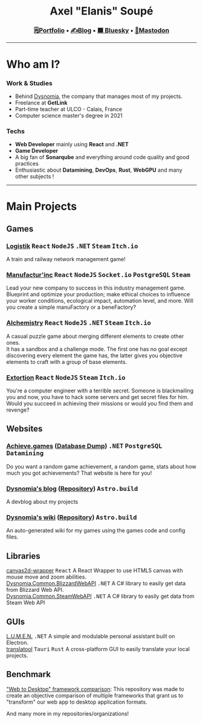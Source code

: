 <h1 align="center">Axel "Elanis" Soupé</h1>

<h3 align="center"><a href="https://elanis.eu">🗒️Portfolio</a> • <a href="https://blog.dysnomia.studio">✍Blog</a> • <a href="https://bsky.app/profile/elanis.ey">🟦 Bluesky</a> • <a href="https://mastodon.gamedev.place/@Elanis">📝Mastodon</a></h3>

<hr />

# Who am I?

### Work & Studies

- Behind [Dysnomia](https://dysnomia.studio), the company that manages most of my projects.
- Freelance at **GetLink**
- Part-time teacher at ULCO - Calais, France
- Computer science master's degree in 2021

### Techs

- **Web Developer** mainly using **React** and **.NET**
- **Game Developer**
- A big fan of **Sonarqube** and everything around code quality and good practices
- Enthusiastic about **Datamining**, **DevOps**, **Rust**, **WebGPU** and many other subjects !

<hr />

# Main Projects

## Games

### [Logistik](https://store.steampowered.com/app/3928180/Logistik/) <kbd>React</kbd> <kbd>NodeJS</kbd> <kbd>.NET</kbd> <kbd>Steam</kbd> <kbd>Itch.io</kbd>  
A train and railway network management game!

### [Manufactur'inc](https://store.steampowered.com/app/2146380/Manufactur_inc/) <kbd>React</kbd> <kbd>NodeJS</kbd> <kbd>Socket.io</kbd> <kbd>PostgreSQL</kbd> <kbd>Steam</kbd>  
Lead your new company to success in this industry management game. Blueprint and optimize your production; make ethical choices to influence your worker conditions, ecological impact, automation level, and more. Will you create a simple manuFactory or a beneFactory?

### [Alchemistry](https://store.steampowered.com/app/1730540/Alchemistry/) <kbd>React</kbd> <kbd>NodeJS</kbd> <kbd>.NET</kbd> <kbd>Steam</kbd> <kbd>Itch.io</kbd>  
A casual puzzle game about merging different elements to create other ones.  
It has a sandbox and a challenge mode. The first one has no goal except discovering every element the game has, the latter gives you objective elements to craft with a group of base elements.

### [Extortion](https://store.steampowered.com/app/1299430/Extortion/) <kbd>React</kbd> <kbd>NodeJS</kbd> <kbd>Steam</kbd> <kbd>Itch.io</kbd>  
You're a computer engineer with a terrible secret. Someone is blackmailing you and now, you have to hack some servers and get secret files for him. Would you succeed in achieving their missions or would you find them and revenge?

## Websites

### [Achieve.games](https://achieve.games) ([Database Dump](https://github.com/Dysnomia-Studio/achieve-games-dump)) <kbd>.NET</kbd> <kbd>PostgreSQL</kbd> <kbd>Datamining</kbd>  
Do you want a random game achievement, a random game, stats about how much you got achievements? That website is here for you!

### [Dysnomia's blog](https://blog.dysnomia.studio) ([Repository](https://github.com/Dysnomia-Studio/devblog)) <kbd>Astro.build</kbd>  
A devblog about my projects

### [Dysnomia's wiki](https://wiki.dysnomia.studio) ([Repository](https://github.com/Dysnomia-Studio/dysnomia-wiki)) <kbd>Astro.build</kbd>  
An auto-generated wiki for my games using the games code and config files.

## Libraries

[canvas2d-wrapper](https://github.com/Dysnomia-Studio/canvas2d-wrapper) <kbd>React</kbd> A React Wrapper to use HTML5 canvas with mouse move and zoom abilities.  
[Dysnomia.Common.BlizzardWebAPI](https://github.com/Dysnomia-Studio/Dysnomia.Common.BlizzardWebAPI) <kbd>.NET</kbd> A C# library to easily get data from Blizzard Web API.  
[Dysnomia.Common.SteamWebAPI](https://github.com/Dysnomia-Studio/Dysnomia.Common.SteamWebAPI) <kbd>.NET</kbd> A C# library to easily get data from Steam Web API  

## GUIs

[L.U.M.E.N.](https://github.com/L-U-M-E-N/lumen-desktop) <kbd>.NET</kbd> A simple and modulable personal assistant built on Electron.  
[translatool](https://github.com/Dysnomia-Studio/translatool) <kbd>Tauri</kbd> <kbd>Rust</kbd> A cross-platform GUI to easily translate your local projects.  

## Benchmark

["Web to Desktop" framework comparison](https://github.com/Elanis/web-to-desktop-framework-comparison): This repository was made to create an objective comparison of multiple frameworks that grant us to "transform" our web app to desktop application formats.  

And many more in my repositories/organizations!

